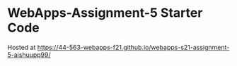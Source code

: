 # WebApps-Assignment-5 Starter Code
Hosted at  https://44-563-webapps-f21.github.io/webapps-s21-assignment-5-aishuupp99/